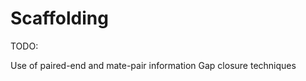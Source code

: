 # Scaffolding

TODO:

Use of paired-end and mate-pair information
Gap closure techniques

<!-- REFERENCES -->
